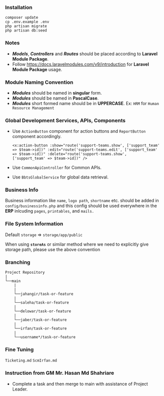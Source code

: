 ### Installation

```
composer update
cp .env.example .env
php artisan migrate
php artisan db:seed
```

### Notes

-   **_Models_**, **_Controllers_** and **_Routes_** should be placed according to **Laravel Module Package**.
-   Follow https://docs.laravelmodules.com/v9/introduction for **Laravel Module Package** usage.

### Module Naming Convention

-   **_Modules_** should be named in **singular** form.
-   **_Modules_** should be named in **PascalCase**.
-   **_Modules_** short formed name should be in **UPPERCASE**. Ex: `HRM` for `Human Resource Management`

### Global Development Services, APIs, Components
-  Use `ActionButton` component for action buttons and `ReportButton` component accordingly.

    ```
    <x:action-button :show="route('support-teams.show', ['support_team' => $team->id])" :edit="route('support-teams.edit', ['support_team' => $team->id])" :delete="route('support-teams.show', ['support_team' => $team->id])" />
    ```

- Use `CommonApiController` for Common APIs.
- Use `BbtsGlobalService` for global data retrieval.

### Business Info

Business information like `name`, `logo path`, `shortname` etc. should be added in `config/businessinfo.php` and this config should be used everywhere in the **ERP** inlcuding `pages`, `printables`, and `mails.`

### File System Information

Default `storage` => `storage/app/public`

When using **`storeAs`** or similar method where we need to explicitly give storage path, please use the above convention

### Branching

```
Project Repository
|
└──main
    |
    |
    └──jahangir/task-or-feature
    |
    └──saleha/task-or-feature
    |
    └──delowar/task-or-feature
    |
    └──jaber/task-or-feature
    |
    └──irfan/task-or-feature
    |
    └──username*/task-or-feature
```

### Fine Tuning
`Ticketing.md`
`ScmIrfan.md`

### Instruction from GM Mr. Hasan Md Shahriare

-   Complete a task and then merge to main with assistance of Project Leader.
